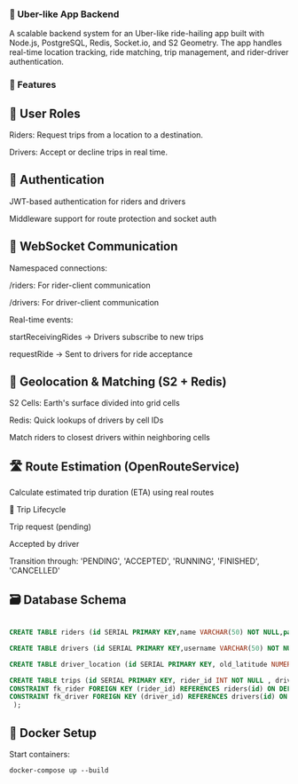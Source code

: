 ### 🚖 Uber-like App Backend

A scalable backend system for an Uber-like ride-hailing app built with Node.js, PostgreSQL, Redis, Socket.io, and S2 Geometry. The app handles real-time location tracking, ride matching, trip management, and rider-driver authentication.

### 🧩 Features

## 👥 User Roles

Riders: Request trips from a location to a destination.

Drivers: Accept or decline trips in real time.

## 🔐 Authentication

JWT-based authentication for riders and drivers

Middleware support for route protection and socket auth

## 📡 WebSocket Communication

Namespaced connections:

/riders: For rider-client communication

/drivers: For driver-client communication

Real-time events:

startReceivingRides → Drivers subscribe to new trips

requestRide → Sent to drivers for ride acceptance

## 📍 Geolocation & Matching (S2 + Redis)

S2 Cells: Earth's surface divided into grid cells

Redis: Quick lookups of drivers by cell IDs

Match riders to closest drivers within neighboring cells

## 🛣️ Route Estimation (OpenRouteService)

Calculate estimated trip duration (ETA) using real routes

🚦 Trip Lifecycle

Trip request (pending)

Accepted by driver

Transition through: 'PENDING', 'ACCEPTED', 'RUNNING', 'FINISHED', 'CANCELLED'

## 🗃️ Database Schema

```sql

CREATE TABLE riders (id SERIAL PRIMARY KEY,name VARCHAR(50) NOT NULL,password VARCHAR(60) NOT NULL,email VARCHAR(50),photo VARCHAR(200), phone VARCHAR(15) NOT NULL);

CREATE TABLE drivers (id SERIAL PRIMARY KEY,username VARCHAR(50) NOT NULL,email  VARCHAR(50) UNIQUE,photo VARCHAR(200) NOT NULL, phone VARCHAR(20) NOT NULL, vehicle_type VARCHAR(50) NOT NULL, vehicle_name VARCHAR(50) NOT NULL, vehicle_no  VARCHAR(10) UNIQUE NOT NULL, password VARCHAR(200) NOT NULL);

CREATE TABLE driver_location (id SERIAL PRIMARY KEY, old_latitude NUMERIC(10,5) NOT NULL, old_longitude NUMERIC(10,5) NOT NULL, new_latitude NUMERIC(10,5) NOT NULL, new_longitude NUMERIC(10,5) NOT NULL,driver_id INT NOT NULL,CONSTRAINT fk_driver FOREIGN KEY (driver_id) REFERENCES drivers(id) ON DELETE CASCADE);

CREATE TABLE trips (id SERIAL PRIMARY KEY, rider_id INT NOT NULL , driver_id INT NOT NULL, location TEXT NOT NULL, ETA REAL CHECK(ETA>= 0), status VARCHAR(50) CHECK(status IN  ('PENDING', 'ACCEPTED', 'RUNNING', 'FINISHED', 'CANCELLED')),
CONSTRAINT fk_rider FOREIGN KEY (rider_id) REFERENCES riders(id) ON DELETE CASCADE,
CONSTRAINT fk_driver FOREIGN KEY (driver_id) REFERENCES drivers(id) ON DELETE SET NULL
 );

```

## 🐳 Docker Setup
Start containers:
```
docker-compose up --build
```

